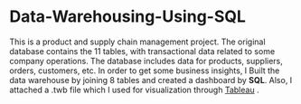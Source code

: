 # Data-Warehousing-Using-SQL

This is a product and supply chain management project. The original database contains the 11 tables, with transactional data related to some company operations. The database includes data for products, suppliers, orders, customers, etc. In order to get some business insights, I Built the data warehouse by joining 8 tables and created a dashboard by **SQL**. Also, I attached a .twb file which I used for visualization through <a href="https://public.tableau.com/views/workbook_Final/Dashboard1?:language=en-US&publish=yes&:display_count=n&:origin=viz_share_link" target="_blank">Tableau</a> .


